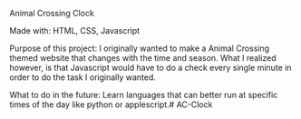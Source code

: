 Animal Crossing Clock

Made with: 
HTML, CSS, Javascript

Purpose of this project:
I originally wanted to make a Animal Crossing themed website that changes with the time and season. What I realized however, is that 
Javascript would have to do a check every single minute in order to do the task I originally wanted.

What to do in the future:
Learn languages that can better run at specific times of the day like python or applescript.# AC-Clock
